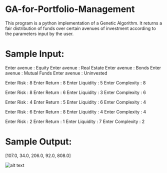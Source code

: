 # GA-for-Portfolio-Management
This program is a python implementation of a Genetic Algorithm. It returns a fair distribution of funds over certain avenues of investment according to the parameters input by the user.

# Sample Input:

Enter avenue : Equity
Enter avenue : Real Estate
Enter avenue : Bonds
Enter avenue : Mutual Funds
Enter avenue : Uninvested

Enter Risk : 8
Enter Return : 8
Enter Liquidity : 5
Enter Complexity : 8

Enter Risk : 8
Enter Return : 6
Enter Liquidity : 3
Enter Complexity : 6

Enter Risk : 4
Enter Return : 5
Enter Liquidity : 6
Enter Complexity : 4

Enter Risk : 6
Enter Return : 8
Enter Liquidity : 4
Enter Complexity : 4

Enter Risk : 2
Enter Return : 1
Enter Liquidity : 7
Enter Complexity : 2

# Sample Output:

[107.0, 34.0, 206.0, 92.0, 808.0]

![alt text](https://github.com/sarthak0120/GA-for-Portfolio-Management/blob/master/Sample%20plot.png)

